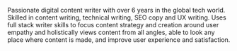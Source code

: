 Passionate digital content writer with over 6 years in the global tech world. Skilled in content writing, technical writing, SEO copy and UX writing. Uses full stack writer skills to focus content strategy and creation around user empathy and holistically views content from all angles, able to look any place where content is made, and improve user experience and satisfaction.

<!---
StellarWriter/StellarWriter is a ✨ special ✨ repository because its `README.md` (this file) appears on your GitHub profile.
You can click the Preview link to take a look at your changes.
--->
